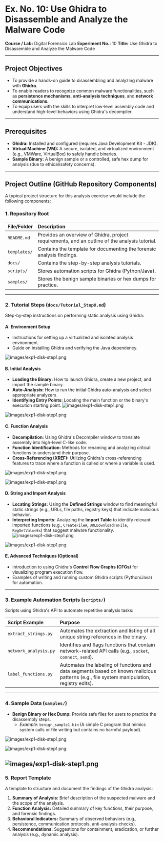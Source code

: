 # Ex. No. 10: Use Ghidra to Disassemble and Analyze the Malware Code

**Course / Lab:** Digital Forensics Lab
**Experiment No.:** 10
**Title:** Use Ghidra to Disassemble and Analyze the Malware Code

---

## Project Objectives

* To provide a hands-on guide to disassembling and analyzing malware with **Ghidra**.
* To enable readers to recognize common malware functionalities, such as **persistence mechanisms**, **anti-analysis techniques**, and **network communications**.
* To equip users with the skills to interpret low-level assembly code and understand high-level behaviors using Ghidra's decompiler.

---

## Prerequisites

* **Ghidra:** Installed and configured (requires Java Development Kit - JDK).
* **Virtual Machine (VM):** A secure, isolated, and virtualized environment (e.g., VMWare, VirtualBox) to safely handle binaries.
* **Sample Binary:** A benign sample or a controlled, safe hex dump for analysis (due to ethical/safety concerns).


---

## Project Outline (GitHub Repository Components)

A typical project structure for this analysis exercise would include the following components:

### 1. Repository Root

| File/Folder | Description |
| :--- | :--- |
| `README.md` | Provides an overview of Ghidra, project requirements, and an outline of the analysis tutorial. |
| `templates/` | Contains the template for documenting the forensic analysis findings. |
| `docs/` | Contains the step-by-step analysis tutorials. |
| `scripts/` | Stores automation scripts for Ghidra (Python/Java). |
| `samples/` | Stores the benign sample binaries or hex dumps for practice. |

---

### 2. Tutorial Steps (`docs/Tutorial_StepX.md`)

Step-by-step instructions on performing static analysis using Ghidra:

#### A. Environment Setup
* Instructions for setting up a virtualized and isolated analysis environment.
* Guide on installing Ghidra and verifying the Java dependency.

![images/exp1-disk-step1.png](https://github.com/baddiputi/Digital-Forensic-Lab-Exercises/blob/97de06473d645e6627f8ffd9004efdb5c19742a8/images/10.18.png)

#### B. Initial Analysis
* **Loading the Binary:** How to launch Ghidra, create a new project, and import the sample binary.
* **Auto-Analysis:** How to run the initial Ghidra auto-analysis and select appropriate analyzers.
* **Identifying Entry Points:** Locating the main function or the binary's execution starting point.
![images/exp1-disk-step1.png](https://github.com/baddiputi/Digital-Forensic-Lab-Exercises/blob/97de06473d645e6627f8ffd9004efdb5c19742a8/images/10.15.png)


![images/exp1-disk-step1.png](https://github.com/baddiputi/Digital-Forensic-Lab-Exercises/blob/97de06473d645e6627f8ffd9004efdb5c19742a8/images/10.14.png)

#### C. Function Analysis
* **Decompilation:** Using Ghidra's Decompiler window to translate assembly into high-level C-like code.
* **Function Identification:** Methods for renaming and analyzing critical functions to understand their purpose.
* **Cross-Referencing (XREF):** Utilizing Ghidra's cross-referencing features to trace where a function is called or where a variable is used.

![images/exp1-disk-step1.png](https://github.com/baddiputi/Digital-Forensic-Lab-Exercises/blob/97de06473d645e6627f8ffd9004efdb5c19742a8/images/10.11.png)

![images/exp1-disk-step1.png](https://github.com/baddiputi/Digital-Forensic-Lab-Exercises/blob/97de06473d645e6627f8ffd9004efdb5c19742a8/images/10.10.png)

#### D. String and Import Analysis
* **Locating Strings:** Using the **Defined Strings** window to find meaningful static strings (e.g., URLs, file paths, registry keys) that indicate malicious behavior.
* **Interpreting Imports:** Analyzing the **Import Table** to identify relevant imported functions (e.g., `CreateFileA`, `URLDownloadToFile`, `RegSetValueEx`) that suggest malware functionality.
![images/exp1-disk-step1.png](https://github.com/baddiputi/Digital-Forensic-Lab-Exercises/blob/97de06473d645e6627f8ffd9004efdb5c19742a8/images/10.9.png)

![images/exp1-disk-step1.png](https://github.com/baddiputi/Digital-Forensic-Lab-Exercises/blob/97de06473d645e6627f8ffd9004efdb5c19742a8/images/10.7.png)

#### E. Advanced Techniques (Optional)
* Introduction to using Ghidra's **Control Flow Graphs (CFGs)** for visualizing program execution flow.
* Examples of writing and running custom Ghidra scripts (Python/Java) for automation.

---

### 3. Example Automation Scripts (`scripts/`)

Scripts using Ghidra's API to automate repetitive analysis tasks:

| Script Example | Purpose |
| :--- | :--- |
| `extract_strings.py` | Automates the extraction and listing of all unique string references in the binary. |
| `network_analysis.py` | Identifies and flags functions that contain network-related API calls (e.g., `socket`, `connect`, `send`). |
| `label_functions.py` | Automates the labeling of functions and data segments based on known malicious patterns (e.g., file system manipulation, registry edits). |

---

### 4. Sample Data (`samples/`)

* **Benign Binary or Hex Dump:** Provide safe files for users to practice the disassembly steps.
    * *Example:* `benign_sample1.bin` (A simple C program that mimics system calls or file writing but contains no harmful payload).

![images/exp1-disk-step1.png](https://github.com/baddiputi/Digital-Forensic-Lab-Exercises/blob/97de06473d645e6627f8ffd9004efdb5c19742a8/images/10.4.png)

![images/exp1-disk-step1.png](https://github.com/baddiputi/Digital-Forensic-Lab-Exercises/blob/97de06473d645e6627f8ffd9004efdb5c19742a8/images/10.3.png)


![images/exp1-disk-step1.png](https://github.com/baddiputi/Digital-Forensic-Lab-Exercises/blob/97de06473d645e6627f8ffd9004efdb5c19742a8/images/10.2.png)
---

### 5. Report Template

A template to structure and document the findings of the Ghidra analysis:

1.  **Summary of Analysis:** Brief description of the suspected malware and the scope of the analysis.
2.  **Function Analysis:** Detailed summary of key functions, their purpose, and forensic findings.
3.  **Behavioral Indicators:** Summary of observed behaviors (e.g., persistence, communication protocols, anti-analysis checks).
4.  **Recommendations:** Suggestions for containment, eradication, or further analysis (e.g., dynamic analysis).
